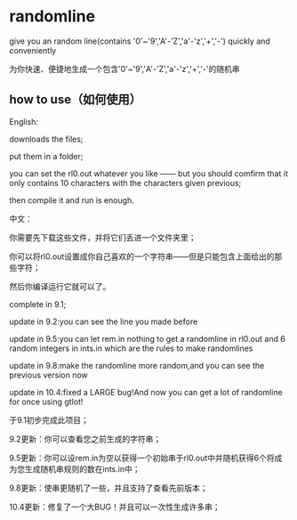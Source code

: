 # randomline
give you an random line(contains '0'~'9','A'-'Z','a'-'z','+','-') quickly and conveniently

为你快速、便捷地生成一个包含'0'~'9','A'-'Z','a'-'z','+','-'的随机串

## how to use（如何使用）

English:

downloads the files;

put them in a folder;

you can set the rl0.out whatever you like —— but you should comfirm that it only contains 10 characters with the characters given previous;

then compile it and run is enough.

中文：

你需要先下载这些文件，并将它们丢进一个文件夹里；

你可以将rl0.out设置成你自己喜欢的一个字符串——但是只能包含上面给出的那些字符；

然后你编译运行它就可以了。

complete in 9.1;

update in 9.2:you can see the line you made before

update in 9.5:you can let rem.in nothing to get a randomline in rl0.out and 6 random integers in ints.in which are the rules to make randomlines

update in 9.8:make the randomline more random,and you can see the previous version now

update in 10.4:fixed a LARGE bug!And now you can get a lot of randomline for once using gtlot!

于9.1初步完成此项目；

9.2更新：你可以查看您之前生成的字符串；

9.5更新：你可以设rem.in为空以获得一个初始串于rl0.out中并随机获得6个将成为您生成随机串规则的数在ints.in中；

9.8更新：使串更随机了一些，并且支持了查看先前版本；

10.4更新：修复了一个大BUG！并且可以一次性生成许多串；
